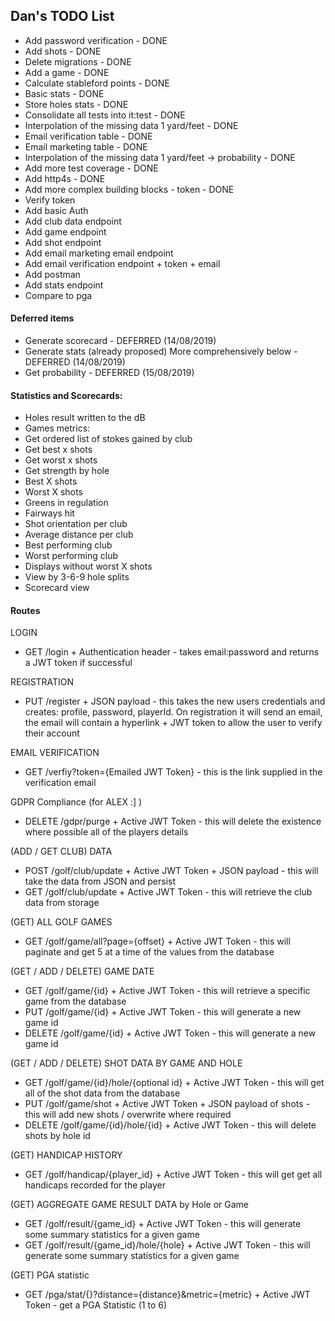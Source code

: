 
## Dan's TODO List

*   Add password verification - DONE
*   Add shots - DONE
*   Delete migrations - DONE
*   Add a game - DONE
*   Calculate stableford points - DONE
*   Basic stats - DONE
*   Store holes stats - DONE
*   Consolidate all tests into it:test - DONE
*   Interpolation of the missing data 1 yard/feet - DONE
*   Email verification table - DONE
*   Email marketing table - DONE
*   Interpolation of the missing data 1 yard/feet -> probability - DONE
*   Add more test coverage - DONE
*   Add http4s - DONE
*   Add more complex building blocks - token - DONE
*   Verify token
*   Add basic Auth
*   Add club data endpoint
*   Add game endpoint
*   Add shot endpoint
*   Add email marketing email endpoint
*   Add email verification endpoint + token + email
*   Add postman
*   Add stats endpoint
*   Compare to pga

#### Deferred items

*   Generate scorecard - DEFERRED (14/08/2019)
*   Generate stats (already proposed) More comprehensively below - DEFERRED (14/08/2019)
*   Get probability - DEFERRED (15/08/2019)

#### Statistics and Scorecards:

*   Holes result written to the dB
*   Games metrics:
*   Get ordered list of stokes gained by club
*   Get best x shots
*   Get worst x shots
*   Get strength by hole
*   Best X shots
*   Worst X shots
*   Greens in regulation
*   Fairways hit
*   Shot orientation per club
*   Average distance per club
*   Best performing club
*   Worst performing club
*   Displays without worst X shots
*   View by 3-6-9 hole splits
*   Scorecard view

#### Routes

LOGIN
*   GET /login + Authentication header - takes email:password and returns a JWT token if successful

REGISTRATION
*   PUT /register + JSON payload - this takes the new users credentials and creates: profile, password, playerId. On registration it will send an email, the email will contain a hyperlink + JWT token to allow the user to verify their account

EMAIL VERIFICATION
*   GET /verfiy?token={Emailed JWT Token} - this is the link supplied in the verification email

GDPR Compliance (for ALEX :] )
*   DELETE /gdpr/purge + Active JWT Token - this will delete the existence where possible all of the players details

(ADD / GET CLUB) DATA
*   POST /golf/club/update + Active JWT Token + JSON payload - this will take the data from JSON and persist
*   GET /golf/club/update + Active JWT Token - this will retrieve the club data from storage 

(GET) ALL GOLF GAMES
*   GET /golf/game/all?page={offset}  + Active JWT Token - this will paginate and get 5 at a time of the values from the database

(GET / ADD / DELETE) GAME DATE
*   GET /golf/game/{id} + Active JWT Token - this will retrieve a specific game from the database
*   PUT /golf/game/{id} + Active JWT Token - this will generate a new game id
*   DELETE /golf/game/{id} + Active JWT Token - this will generate a new game id

(GET / ADD / DELETE) SHOT DATA BY GAME AND HOLE
*   GET /golf/game/{id}/hole/{optional id} + Active JWT Token - this will get all of the shot data from the database
*   PUT /golf/game/shot + Active JWT Token + JSON payload of shots - this will add new shots / overwrite where required
*   DELETE /golf/game/{id}/hole/{id} + Active JWT Token - this will delete shots by hole id

(GET) HANDICAP HISTORY
*   GET /golf/handicap/{player_id} + Active JWT Token - this will get get all handicaps recorded for the player

(GET) AGGREGATE GAME RESULT DATA by Hole or Game
*   GET /golf/result/{game_id} + Active JWT Token - this will generate some summary statistics for a given game
*   GET /golf/result/{game_id}/hole/{hole} + Active JWT Token - this will generate some summary statistics for a given game

(GET) PGA statistic
*   GET /pga/stat/{}?distance={distance}&metric={metric} + Active JWT Token - get a PGA Statistic (1 to 6)
